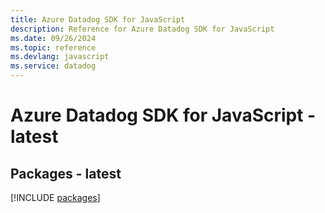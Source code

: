 ```yaml
---
title: Azure Datadog SDK for JavaScript
description: Reference for Azure Datadog SDK for JavaScript
ms.date: 09/26/2024
ms.topic: reference
ms.devlang: javascript
ms.service: datadog
---
```

# Azure Datadog SDK for JavaScript - latest
## Packages - latest
[!INCLUDE [packages](datadog-index.md)]